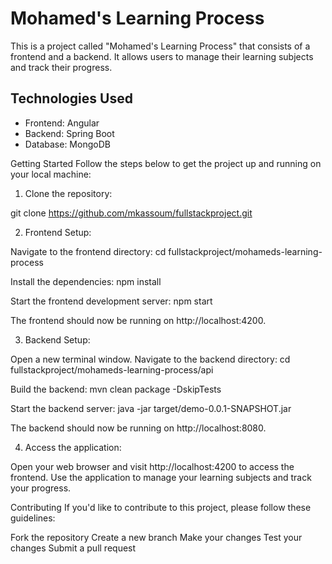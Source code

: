 # Mohamed's Learning Process

This is a project called "Mohamed's Learning Process" that consists of a frontend and a backend. It allows users to manage their learning subjects and track their progress.

## Technologies Used

- Frontend: Angular
- Backend: Spring Boot
- Database: MongoDB

Getting Started
Follow the steps below to get the project up and running on your local machine:

1. Clone the repository:

git clone https://github.com/mkassoum/fullstackproject.git

2. Frontend Setup:

Navigate to the frontend directory:
cd fullstackproject/mohameds-learning-process


Install the dependencies:
npm install

Start the frontend development server:
npm start

The frontend should now be running on http://localhost:4200.

3. Backend Setup:

Open a new terminal window.
Navigate to the backend directory:
cd fullstackproject/mohameds-learning-process/api

Build the backend:
mvn clean package -DskipTests


Start the backend server:
java -jar target/demo-0.0.1-SNAPSHOT.jar

The backend should now be running on http://localhost:8080.

4. Access the application:

Open your web browser and visit http://localhost:4200 to access the frontend.
Use the application to manage your learning subjects and track your progress.

Contributing
If you'd like to contribute to this project, please follow these guidelines:

Fork the repository
Create a new branch
Make your changes
Test your changes
Submit a pull request
